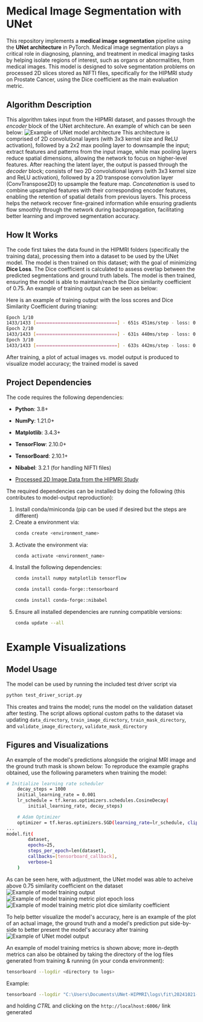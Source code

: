 # Medical Image Segmentation with UNet

This repository implements a **medical image segmentation** pipeline using the **UNet architecture** in PyTorch. Medical image segmentation plays a critical role in diagnosing, planning, and treatment in medical imaging tasks by helping isolate regions of interest, such as organs or abnormalities, from medical images. This model is designed to solve segmentation problems on processed 2D slices stored as NIFTI files, specifically for the HIPMRI study on Prostate Cancer, using the Dice coefficient as the main evaluation metric. 

## Algorithm Description

This algorithm takes input from the HIPMRI dataset, and passes through the *encoder* block of the UNet architecture. An example of which can be seen below:
![Example of UNet model architecture](images/u-net-architecture.png)
This architecture is comprised of 2D convolutional layers (with 3x3 kernel size and ReLU activation), followed by a 2x2 max pooling layer to downsample the input; extract features and patterns from the input image, while max pooling layers reduce spatial dimensions, allowing the network to focus on higher-level features. After reaching the latent layer, the output is passed through the *decoder* block; consists of two 2D convolutional layers (with 3x3 kernel size and ReLU activation), followed by a 2D transpose convolution layer (ConvTranspose2D) to upsample the feature map. *Concatenation* is used to combine upsampled features with their corresponding encoder features, enabling the retention of spatial details from previous layers. This process helps the network recover fine-grained information while ensuring gradients flow smoothly through the network during backpropagation, facilitating better learning and improved segmentation accuracy.

## How It Works

The code first takes the data found in the HIPMRI folders (specifically the training data), processing them into a dataset to be used by the UNet model. The model is then trained on this dataset; with the goal of minimizing **Dice Loss**. The Dice coefficient is calculated to assess overlap between the predicted segmentations and ground truth labels. The model is then trained, ensuring the model is able to maintain/reach the Dice similarity coefficient of 0.75. An example of training output can be seen as below:

Here is an example of training output with the loss scores and Dice Similarity Coefficient during trianing:
```bash
Epoch 1/10
1433/1433 [==============================] - 651s 451ms/step - loss: 0.3108 - dice_coefficient: 0.6892
Epoch 2/10
1433/1433 [==============================] - 631s 440ms/step - loss: 0.3011 - dice_coefficient: 0.6989
Epoch 3/10
1433/1433 [==============================] - 633s 442ms/step - loss: 0.2987 - dice_coefficient: 0.7013
```
After training, a plot of actual images vs. model output is produced to visualize model accuracy; the trained model is saved

## Project Dependencies

The code requires the following dependencies:
- **Python**: 3.8+
- **NumPy**: 1.21.0+
- **Matplotlib**: 3.4.3+
- **TensorFlow**: 2.10.0+
- **TensorBoard**: 2.10.1+
- **Nibabel**: 3.2.1 (for handling NIFTI files)

- [Processed 2D Image Data from the HIPMRI Study](https://filesender.aarnet.edu.au/?s=download&token=76f406fd-f55d-497a-a2ae-48767c8acea2)

The required dependencies can be installed by doing the following (this contributes to model-output reproduction):
1. Install conda/miniconda (pip can be used if desired but the steps are different)
2. Create a environment via:
   ```bash
   conda create <environment_name>
   ```
3. Activate the environment via:
   ```bash
   conda activate <environment_name>
   ```
4. Install the following dependencies:
   ```bash
   conda install numpy matplotlib tensorflow 
   ```
   ```bash
   conda install conda-forge::tensorboard
   ```
   ```bash
   conda install conda-forge::nibabel
   ```
5. Ensure all installed dependencies are running compatible versions:
   ```bash
   conda update --all
   ```

# Example Visualizations
	
## Model Usage
The model can be used by running the included test driver script via 
```bash
python test_driver_script.py
```
This creates and trains the model; runs the model on the validation dataset after testing. The script allows optional custom paths to the dataset via updating `data_directory`, `train_image_directory`, `train_mask_directory`, and `validate_image_directory`, `validate_mask_directory`

## Figures and Visualizations
An example of the model's predictions alongside the original MRI image and the ground truth mask is shown below:
To reproduce the example graphs obtained, use the following parameters when training the model:
```bash
# Initialize learning rate scheduler
    decay_steps = 1000
    initial_learning_rate = 0.001
    lr_schedule = tf.keras.optimizers.schedules.CosineDecay(
        initial_learning_rate, decay_steps)

    # Adam Optimizer
    optimizer = tf.keras.optimizers.SGD(learning_rate=lr_schedule, clipvalue=1.0, clipnorm=1.0)
...
model.fit(
        dataset, 
        epochs=25, 
        steps_per_epoch=len(dataset),
        callbacks=[tensorboard_callback],
        verbose=1
    )
```
As can be seen here, with adjustment, the UNet model was able to acheive above 0.75 similarity coefficient on the dataset
![Example of model training output](model-output.png)
![Example of model training metric plot epoch loss](images/epoch-loss-example.png)
![Example of model training metric plot dice similarity coefficient](images/dice-coeff-example.png)

To help better visualize the model's accuracy, here is an example of the plot of an actual image, the ground truth and a model's prediction put side-by-side to better present the model's accuracy after training
![Example of UNet model output](images/model-output-example.png)

An example of model training metrics is shown above; more in-depth metrics can also be obtained by taking the directory of the log files generated from training & running (in your conda environment):
```bash
tensorboard --logdir <directory to logs>
```
Example:
```bash
tensorboard --logdir "C:\Users\Documents\UNet-HIPMRI\logs\fit\20241021-235527"
```
and holding *CTRL* and clicking on the `http://localhost:6006/` link generated
